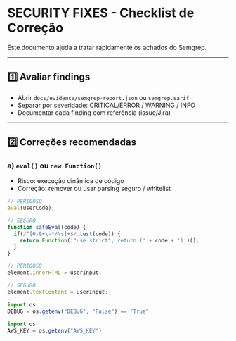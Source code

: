 # SECURITY FIXES - Checklist de Correção

Este documento ajuda a tratar rapidamente os achados do Semgrep.

---

## 1️⃣ Avaliar findings

- Abrir `docs/evidence/semgrep-report.json` ou `semgrep.sarif`
- Separar por severidade: CRITICAL/ERROR / WARNING / INFO
- Documentar cada finding com referência (issue/Jira)

---

## 2️⃣ Correções recomendadas

### a) `eval()` ou `new Function()`
- Risco: execução dinâmica de código
- Correção: remover ou usar parsing seguro / whitelist
```javascript
// PERIGOSO
eval(userCode);

// SEGURO
function safeEval(code) {
  if(/^[0-9+\-*/\s]+$/.test(code)) {
    return Function('"use strict"; return (' + code + ')')();
  }
}

// PERIGOSO
element.innerHTML = userInput;

// SEGURO
element.textContent = userInput;

import os
DEBUG = os.getenv("DEBUG", "False") == "True"

import os
AWS_KEY = os.getenv("AWS_KEY")
